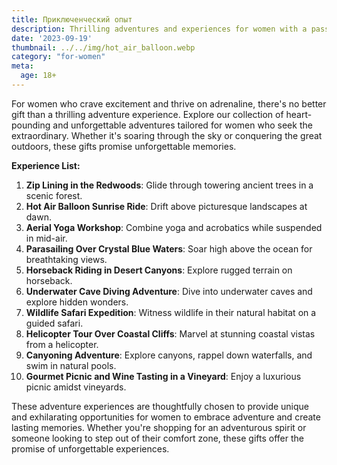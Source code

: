 ```yaml
---
title: Приключенческий опыт
description: Thrilling adventures and experiences for women with a passion for adrenaline.
date: '2023-09-19'
thumbnail: ../../img/hot_air_balloon.webp
category: "for-women"
meta:
  age: 18+
---
```

For women who crave excitement and thrive on adrenaline, there's no better gift than a thrilling adventure experience. Explore our collection of heart-pounding and unforgettable adventures tailored for women who seek the extraordinary. Whether it's soaring through the sky or conquering the great outdoors, these gifts promise unforgettable memories.

**Experience List:**
1. **Zip Lining in the Redwoods**: Glide through towering ancient trees in a scenic forest.
2. **Hot Air Balloon Sunrise Ride**: Drift above picturesque landscapes at dawn.
3. **Aerial Yoga Workshop**: Combine yoga and acrobatics while suspended in mid-air.
4. **Parasailing Over Crystal Blue Waters**: Soar high above the ocean for breathtaking views.
5. **Horseback Riding in Desert Canyons**: Explore rugged terrain on horseback.
6. **Underwater Cave Diving Adventure**: Dive into underwater caves and explore hidden wonders.
7. **Wildlife Safari Expedition**: Witness wildlife in their natural habitat on a guided safari.
8. **Helicopter Tour Over Coastal Cliffs**: Marvel at stunning coastal vistas from a helicopter.
9. **Canyoning Adventure**: Explore canyons, rappel down waterfalls, and swim in natural pools.
10. **Gourmet Picnic and Wine Tasting in a Vineyard**: Enjoy a luxurious picnic amidst vineyards.

These adventure experiences are thoughtfully chosen to provide unique and exhilarating opportunities for women to embrace adventure and create lasting memories. Whether you're shopping for an adventurous spirit or someone looking to step out of their comfort zone, these gifts offer the promise of unforgettable experiences.
